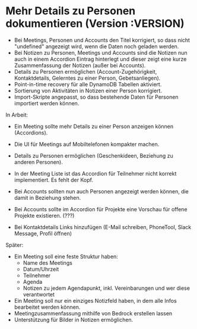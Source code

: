 # Mehr Details zu Personen dokumentieren (Version :VERSION)

- Bei Meetings, Personen und Accounts den Titel korrigiert, so dass nicht "undefined" angezeigt wird, wenn die Daten noch geladen werden.
- Bei Notizen zu Personen, Meetings und Accounts sind die Notizen nun auch in einem Accordion Eintrag hinterlegt und dieser zeigt eine kurze Zusammenfassung der Notizen (außer bei Accounts).
- Details zu Personen ermöglichen (Account-Zugehörigkeit, Kontaktdetails, Gelerntes zu einer Person, Gebetsanliegen).
- Point-in-time recovery für alle DynamoDB Tabellen aktiviert.
- Sortierung von Aktivitäten in Notizen einer Person korrigiert.
- Import-Skripte angepasst, so dass bestehende Daten für Personen importiert werden können.

In Arbeit:

- Ein Meeting sollte mehr Details zu einer Person anzeigen können (Accordions).
- Die UI für Meetings auf Mobiltelefonen kompakter machen.

- Details zu Personen ermöglichen (Geschenkideen, Beziehung zu anderen Personen).
- In der Meeting Liste ist das Accordion für Teilnehmer nicht korrekt implementiert. Es fehlt der Kopf.
- Bei Accounts sollten nun auch Personen angezeigt werden können, die damit in Beziehung stehen.
- Bei Accounts sollte im Accordion für Projekte eine Vorschau für offene Projekte existieren. (???)
- Bei Kontaktdetails Links hinzufügen (E-Mail schreiben, PhoneTool, Slack Message, Profil öffnen)

Später:

- Ein Meeting soll eine feste Struktur haben:
  - Name des Meetings
  - Datum/Uhrzeit
  - Teilnehmer
  - Agenda
  - Notizen zu jedem Agendapunkt, inkl. Vereinbarungen und wer diese verantwortet
- Ein Meeting soll nur ein einziges Notizfeld haben, in dem alle Infos bearbeitet werden können.
- Meetingzusammenfassung mithilfe von Bedrock erstellen lassen
- Unterstützung für Bilder in Notizen ermöglichen.
